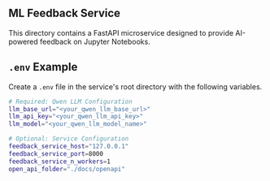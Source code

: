 ## ML Feedback Service

This directory contains a FastAPI microservice designed to provide AI-powered feedback on Jupyter Notebooks.

## `.env` Example

Create a `.env` file in the service's root directory with the following variables.

```bash
# Required: Qwen LLM Configuration
llm_base_url="<your_qwen_llm_base_url>"
llm_api_key="<your_qwen_llm_api_key>"
llm_model="<your_qwen_llm_model_name>"

# Optional: Service Configuration
feedback_service_host="127.0.0.1"
feedback_service_port=8000
feedback_service_n_workers=1
open_api_folder="./docs/openapi"
```